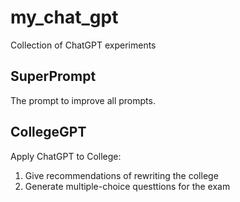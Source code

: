 # my_chat_gpt
Collection of ChatGPT experiments

## SuperPrompt

The prompt to improve all prompts.

## CollegeGPT

Apply ChatGPT to College:
1. Give recommendations of rewriting the college
2. Generate multiple-choice questtions for the exam
